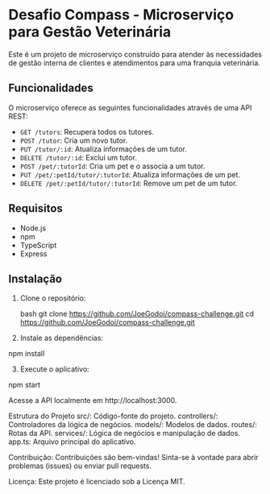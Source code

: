 # Desafio Compass - Microserviço para Gestão Veterinária

Este é um projeto de microserviço construído para atender às necessidades de gestão interna de clientes e atendimentos para uma franquia veterinária.

## Funcionalidades

O microserviço oferece as seguintes funcionalidades através de uma API REST:

- `GET /tutors`: Recupera todos os tutores.
- `POST /tutor`: Cria um novo tutor.
- `PUT /tutor/:id`: Atualiza informações de um tutor.
- `DELETE /tutor/:id`: Exclui um tutor.
- `POST /pet/:tutorId`: Cria um pet e o associa a um tutor.
- `PUT /pet/:petId/tutor/:tutorId`: Atualiza informações de um pet.
- `DELETE /pet/:petId/tutor/:tutorId`: Remove um pet de um tutor.

## Requisitos

- Node.js
- npm
- TypeScript
- Express

## Instalação

1. Clone o repositório:

   bash
   git clone https://github.com/JoeGodoi/compass-challenge.git
   cd https://github.com/JoeGodoi/compass-challenge.git

2. Instale as dependências:

npm install

3. Execute o aplicativo:

npm start

Acesse a API localmente em http://localhost:3000.

Estrutura do Projeto
src/: Código-fonte do projeto.
controllers/: Controladores da lógica de negócios.
models/: Modelos de dados.
routes/: Rotas da API.
services/: Lógica de negócios e manipulação de dados.
app.ts: Arquivo principal do aplicativo.


Contribuição:
Contribuições são bem-vindas! Sinta-se à vontade para abrir problemas (issues) ou enviar pull requests.

Licença:
Este projeto é licenciado sob a Licença MIT.
